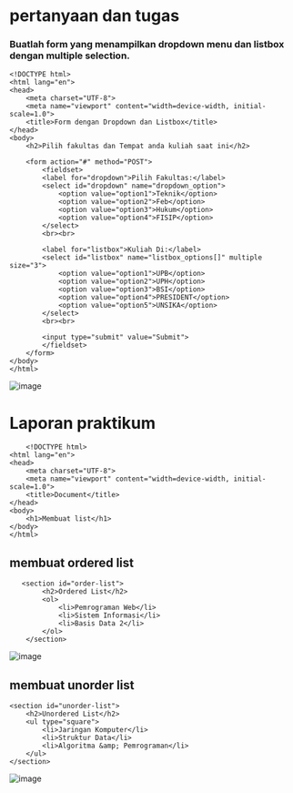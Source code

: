 <h1>pertanyaan dan tugas</h1>
<h3>Buatlah form yang menampilkan dropdown menu dan listbox dengan multiple selection.</h3>

    <!DOCTYPE html>
    <html lang="en">
    <head>
        <meta charset="UTF-8">
        <meta name="viewport" content="width=device-width, initial-scale=1.0">
        <title>Form dengan Dropdown dan Listbox</title>
    </head>
    <body>
        <h2>Pilih fakultas dan Tempat anda kuliah saat ini</h2>

        <form action="#" method="POST">
            <fieldset>
            <label for="dropdown">Pilih Fakultas:</label>
            <select id="dropdown" name="dropdown_option">
                <option value="option1">Teknik</option>
                <option value="option2">Feb</option>
                <option value="option3">Hukum</option>
                <option value="option4">FISIP</option>
            </select>
            <br><br>

            <label for="listbox">Kuliah Di:</label>
            <select id="listbox" name="listbox_options[]" multiple size="3">
                <option value="option1">UPB</option>
                <option value="option2">UPH</option>
                <option value="option3">BSI</option>
                <option value="option4">PRESIDENT</option>
                <option value="option5">UNSIKA</option>
            </select>
            <br><br>
    
            <input type="submit" value="Submit">
            </fieldset>
        </form>
    </body>
    </html>

![image](https://github.com/user-attachments/assets/d61d6414-0e0e-4dcd-afa8-564087c50e84)

<h1>Laporan praktikum</h1>

        <!DOCTYPE html>
    <html lang="en">
    <head>
        <meta charset="UTF-8">
        <meta name="viewport" content="width=device-width, initial-scale=1.0">
        <title>Document</title>
    </head>
    <body>
        <h1>Membuat list</h1>
    </body>
    </html>

<h2>membuat ordered list</h2>

       <section id="order-list">
            <h2>Ordered List</h2>
            <ol>
                <li>Pemrograman Web</li>
                <li>Sistem Informasi</li>
                <li>Basis Data 2</li>
            </ol>
        </section>
        
![image](https://github.com/user-attachments/assets/2d7427fa-bf4a-4832-8a60-5dedd78f8f2f)

<h2>membuat unorder list</h2>

    <section id="unorder-list">
        <h2>Unordered List</h2>
        <ul type="square">
            <li>Jaringan Komputer</li>
            <li>Struktur Data</li>
            <li>Algoritma &amp; Pemrograman</li>
        </ul>
    </section>

![image](https://github.com/user-attachments/assets/e21a2ba0-d701-42f4-a916-20380e3a4011)


